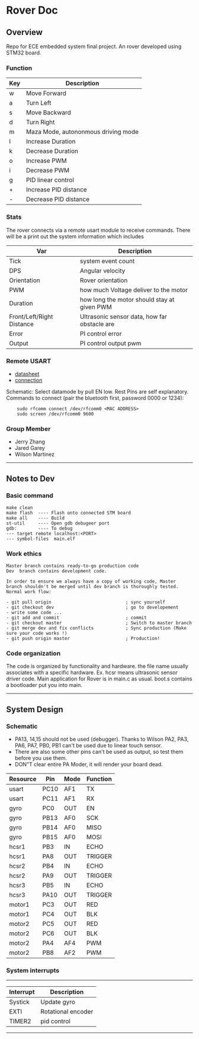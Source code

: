 # Rover Doc

## Overview

Repo for ECE embedded system final project. An rover developed using STM32 board.

### Function
| Key | Description | 
| --- | ----------- |
| w   | Move Forward|
| a   | Turn Left   |
| s   | Move Backward|
| d   | Turn Right |
| m   | Maza Mode, autononmous driving mode|
| l   | Increase Duration |
| k   | Decrease Duration |
| o   | Increase PWM |
| i   | Decrease PWM |
| g   | PID linear control |
| +   | Increase PID distance |
| -   | Decrease PID distance |

### Stats
The rover connects via a remote usart module to receive commands. There will be a print out the system information which includes

| Var | Description | 
| ----| ------------ |
| Tick | system event count |
| DPS  | Angular velocity |
| Orientation | Rover orientation |
| PWM         | how much Voltage deliver to the motor |
| Duration    | how long the motor should stay at given PWM  |
| Front/Left/Right Distance | Ultrasonic sensor data, how far obstacle are |
| Error | PI control error |
| Output | PI control output pwm |

### Remote USART

- [datasheet](https://www.etechnophiles.com/hc-05-pinout-specifications-datasheet/)
- [connection](https://askubuntu.com/questions/248817/how-to-i-connect-a-raw-serial-terminal-to-a-bluetooth-connection)

Schematic: Select datamode by pull EN low. Rest Pins are self explanatory. 
Commands to connect (pair the bluetooth first, password 0000 or 1234): 

```
    sudo rfcomm connect /dev/rfcomm0 <MAC ADDRESS>
    sudo screen /dev/rfcomm0 9600
```

### Group Member  

- Jerry Zhang
- Jared Garey
- Wilson Martinez

---
## Notes to Dev 

### Basic command
```
make clean 
make flash  ---- Flash onto connected STM board 
make all    ---- Build
st-util     ---- Open gdb debugeer port
gdb:        ---- To debug
--- target remote localhost:<PORT> 
--- symbol-files  main.elf
```

### Work ethics

```
Master branch contains ready-to-go production code
Dev  branch contains development code. 

In order to ensure we always have a copy of working code, Master branch shouldn't be merged until dev branch is thoroughly tested. 
Normal work flow: 

- git pull origin                            ; sync yourself 
- git checkout dev                           ; go to developement
- write some code ...        
- git add and commit                         ; commit
- git checkout master                        ; Switch to master branch
- git merge dev and fix conflicts            ; Sync production (Make sure your code works !) 
- git push origin master                     ; Production! 

```
### Code organization

The code is organized by functionality and hardware. the file name usually associates with a specific hardware. Ex. hcsr means ultrasonic sensor driver code. Main application for Rover is in main.c as usual. boot.s contains a bootloader put you into main. 

---
## System Design
 
### Schematic

- PA13, 14,15 should not be used (debugger). Thanks to Wilson PA2, PA3, PA6, PA7, PB0, PB1 can't be used due to linear touch sensor. 
- There are also some other pins can't be used as output,
so test them before you use them. 
- DON"T clear entire PA Moder, it will render your board dead. 

| Resource   | Pin  | Mode | Function| 
| ------     | ---- | ---- | ------- | 
| usart      | PC10 | AF1  | TX      |
| usart      | PC11 | AF1  | RX      |
| gyro       | PC0  | OUT  | EN      | 
| gyro       | PB13 | AF0  | SCK     |
| gyro       | PB14 | AF0  | MISO    | 
| gyro       | PB15 | AF0  | MOSI    |
| hcsr1      | PB3  | IN   | ECHO    |  
| hcsr1      | PA8  | OUT  | TRIGGER  |
| hcsr2      | PB4  | IN   | ECHO    |
| hcsr2      | PA9  | OUT  | TRIGGER  |
| hcsr3      | PB5  | IN   | ECHO    |
| hcsr3      | PA10  | OUT  | TRIGGER  |
| motor1     | PC3  | OUT  | RED     |
| motor1     | PC4  | OUT  | BLK     |
| motor2     | PC5  | OUT  | RED     |
| motor2     | PC6  | OUT  | BLK     |
| motor2     | PA4  | AF4  | PWM | TIM14_CH1  |
| motor2     | PB8  | AF2  | PWM | TIM16_CH1  |

### System interrupts

--- 
| Interrupt | Description |
| --------- | ------------|
| Systick   | Update gyro  | 
| EXTI      | Rotational encoder | 
| TIMER2    | pid control  |
--- 




